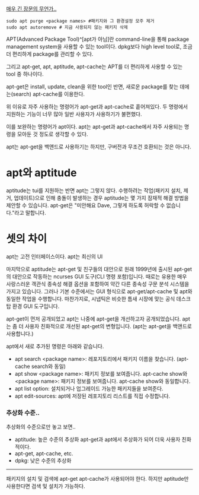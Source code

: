 [매우 긴 장문의 무언가..](https://www.reddit.com/r/debian/comments/9whj01/comment/e9q2bd2/?context=3)
```
sudo apt purge <package names> #패키지와 그 환경설정 모주 제거
sudo apt autoremove # 지금 사용되지 않는 패키지 삭제
```

APT(Advanced Package Tool)^[apt가 아님]란 command-line을 통해 package management system을 사용할 수 있는 tool이다.
dpkg보다 high level tool로, 조금 더 편리하게 package를 관리할 수 있다.

그리고 apt-get, apt, aptitude, apt-cache는 APT를 더 편리하게 사용할 수 있는 tool 중 하나이다. 

apt-get은 install, update, clean을 위한 tool인 반면, 새로운 package를 찾는 데에는(search) apt-cache를 이용한다.

위 이유로 자주 사용하는 명령어가 apt-get과 apt-cache로 흩어져있다.
두 명령에서 지원하는 기능이 너무 많아 일반 사용자가 사용하기가 불편했다.

이를 보완하는 명령어가 apt이다.
apt는 apt-get과 apt-cache에서 자주 사용되는 명령을 모아둔 것 정도로 생각할 수 있다.

apt는 apt-get을 백앤드로 사용하기는 하지만, 구버전과 무조건 호환되는 것은 아니다.

# apt와 aptitude
aptitude는 tui를 지원하는 반면 apt는 그렇지 않다.
수행하려는 작업(패키지 설치, 제거, 업데이트)으로 인해 충돌이 발생하는 경우 aptitude는 몇 가지 잠재적 해결 방법을 제안할 수 있습니다.  apt-get은 "미안해요 Dave, 그렇게 하도록 허락할 수 없습니다."라고 말합니다.
# 셋의 차이
apt는 고전 인터페이스이다. apt는 최신의 UI

마지막으로 aptitude는 apt-get 및 친구들의 대안으로 원래 1999년에 출시된 apt-get의 대안으로 작동하는 ncurses GUI 도구(CLI 명령 포함)입니다.  때로는 유용한 매우 사랑스러운 객관식 종속성 해결 옵션을 포함하여 약간 다른 종속성 구문 분석 시스템을 가지고 있습니다.  그러나 기본 수준에서는 GUI 형식으로 apt-get/apt-cache 및 apt와 동일한 작업을 수행합니다.  마찬가지로, 시냅틱은 비슷한 틈새 시장에 맞는 공식 데스크탑 환경 GUI 도구입니다.

apt-get이 먼저 공개되었고 apt는 나중에 apt-get을 개선하고자 공개되었습니다. apt는 좀 더 사용자 친화적으로 개선된 apt-get의 변형입니다.
(apt는 apt-get을 백앤드로 사용합니다.)

apt에서 새로 추가된 명령은 아래와 같습니다.
+ apt search <package name\>: 레포지토리에서 패키지 이름을 찾습니다.
  (apt-cache search와 동일)
+ apt show <package name\>: 패키지 정보를 보여줍니다.
  apt-cache show와 <package name\>: 패키지 정보를 보여줍니다.
  apt-cache show와 동일합니다.
+ apt list option: 설치되거나 업그레이드 가능한 패키지들을 보여준다.
+ apt edit-sources: apt에 저장된 레포지토리 리스트를 직접 수정합니다.

### 추상화 수준..
추상화의 수준으로만 놓고 보면..
+ aptitude: 높은 수준의 추상화
  apt-get과 apt에서 추상화가 되어 더욱 사용자 친화적이다.
+ apt-get, apt-cache, etc.
+ dpkg: 낮은 수준의 추상화
***
패키지의 설치 및 검색에 apt-get apt-cache가 사용되어야 한다.
하지만 aptitude만 사용한다면 검색 및 설치가 가능하다.